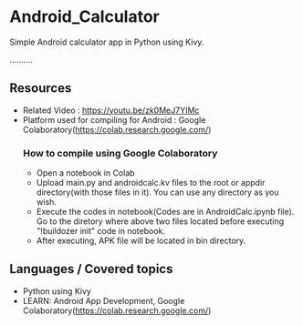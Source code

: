 # Android_Calculator

Simple Android calculator app in Python using Kivy.

..........

## Resources
+ Related Video : https://youtu.be/zk0MeJ7YIMc
+ Platform used for compiling for Android : Google Colaboratory(https://colab.research.google.com/)
  ### How to compile using Google Colaboratory
  + Open a notebook in Colab
  + Upload main.py and androidcalc.kv files to the root or appdir directory(with those files in it). You can use any directory as you wish. 
  + Execute the codes in notebook(Codes are in AndroidCalc.ipynb file). Go to the diretory where above two files located before executing "!buildozer init" code in notebook.
  + After executing, APK file will be located in bin directory.

## Languages / Covered topics
+ Python using Kivy
+ LEARN: Android App Development, Google Colaboratory(https://colab.research.google.com/)

